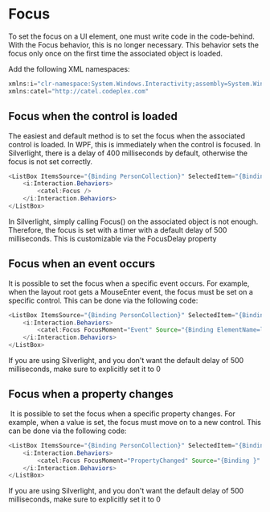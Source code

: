 # Focus

To set the focus on a UI element, one must write code in the code-behind. With the Focus behavior, this is no longer necessary. This behavior sets the focus only once on the first time the associated object is loaded.

Add the following XML namespaces:

``` {.java data-syntaxhighlighter-params="brush: java; gutter: false; theme: Confluence" data-theme="Confluence" style="brush: java; gutter: false; theme: Confluence"}
xmlns:i="clr-namespace:System.Windows.Interactivity;assembly=System.Windows.Interactivity"
xmlns:catel="http://catel.codeplex.com"
```

## Focus when the control is loaded

The easiest and default method is to set the focus when the associated control is loaded. In WPF, this is immediately when the control is focused. In Silverlight, there is a delay of 400 milliseconds by default, otherwise the focus is not set correctly.

``` {.java data-syntaxhighlighter-params="brush: java; gutter: false; theme: Confluence" data-theme="Confluence" style="brush: java; gutter: false; theme: Confluence"}
<ListBox ItemsSource="{Binding PersonCollection}" SelectedItem="{Binding SelectedPerson}">
    <i:Interaction.Behaviors>
        <catel:Focus />
    </i:Interaction.Behaviors>
</ListBox>
```

In Silverlight, simply calling Focus() on the associated object is not enough. Therefore, the focus is set with a timer with a default delay of 500 milliseconds. This is customizable via the FocusDelay property

## Focus when an event occurs

It is possible to set the focus when a specific event occurs. For example, when the layout root gets a MouseEnter event, the focus must be set on a specific control. This can be done via the following code:

``` {.java data-syntaxhighlighter-params="brush: java; gutter: false; theme: Confluence" data-theme="Confluence" style="brush: java; gutter: false; theme: Confluence"}
<ListBox ItemsSource="{Binding PersonCollection}" SelectedItem="{Binding SelectedPerson}">
    <i:Interaction.Behaviors>
        <catel:Focus FocusMoment="Event" Source="{Binding ElementName=layoutRoot}" EventName="MouseEnter" />
    </i:Interaction.Behaviors>
</ListBox>
```

If you are using Silverlight, and you don't want the default delay of 500 milliseconds, make sure to explicitly set it to 0

## Focus when a property changes

 It is possible to set the focus when a specific property changes. For example, when a value is set, the focus must move on to a new control. This can be done via the following code:

``` {.java data-syntaxhighlighter-params="brush: java; gutter: false; theme: Confluence" data-theme="Confluence" style="brush: java; gutter: false; theme: Confluence"}
<ListBox ItemsSource="{Binding PersonCollection}" SelectedItem="{Binding SelectedPerson}">
    <i:Interaction.Behaviors>
        <catel:Focus FocusMoment="PropertyChanged" Source="{Binding }" PropertyName="MyProperty" />
    </i:Interaction.Behaviors>
</ListBox>
```

If you are using Silverlight, and you don't want the default delay of 500 milliseconds, make sure to explicitly set it to 0

